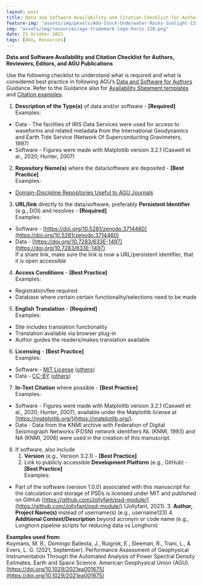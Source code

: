 ```yaml
---
layout: post
title: Data and Software Availability and Citation Checklist for Authors, Reviewers, Editors, and AGU Publications
feature-img: "assets/img/pexels/AGU-Stock-Underwater-Rocks-Sunlight-1314x400.jpg"
img: "assets/img/resources/agu-trademark-logo-horiz-128.png"
date: 21 October 2021
tags: [AGU, Resources]
---
```



**Data and Software Availability and Citation Checklist**
**for Authors, Reviewers, Editors, and AGU Publications**

Use the following checklist to understand what is required and what is considered best practice in following AGU’s [Data and Software for Authors](https://www.agu.org/Publish-with-AGU/Publish/Author-Resources/Data-and-Software-for-Authors) Guidance. Refer to the Guidance also for [Availability Statement templates](https://www.agu.org/Publish-with-AGU/Publish/Author-Resources/Data-and-Software-for-Authors#availability) and [Citation examples](https://www.agu.org/Publish-with-AGU/Publish/Author-Resources/Data-and-Software-for-Authors#citation). 


1. **Description of the Type(s)** of data and/or software - **[Required]**  
Examples:  
* Data - The facilities of IRIS Data Services were used for access to waveforms and related metadata from the International Geodynamics and Earth Tide Service (Network Of Superconducting Gravimeters, 1997)
* Software - Figures were made with Matplotlib version 3.2.1 (Caswell et al., 2020; Hunter, 2007)
2. **Repository Name(s)** where the data/software are deposited - **[Best Practice]**  
Examples:  
* [Domain-Discipline Repositories Useful to AGU Journals](https://data.agu.org/resources/useful-domain-repositories)
3. **URL/link** directly to the data/software, preferably **Persistent Identifier** (e.g., DOI) and resolves - **[Required]**  
    Examples:  
* Software - [https://doi.org/10.5281/zenodo.3714460](https://doi.org/10.5281/zenodo.3714460) 
* Data - [https://doi.org/10.7283/633E-1497](https://doi.org/10.7283/633E-1497)  
    If a share link, make sure the link is now a URL/persistent identifier, that it is open accessible
4. **Access Conditions** - **[Best Practice]**  
    Examples:  
* Registration/fee required
* Database where certain certain functionality/selections need to be made
5. **English Translation** - **[Required]**  
    Examples:  
* Site includes translation functionality
* Translation available via browser plug-in
* Author guides the readers/makes translation available
6. **Licensing** - **[Best Practice]**  
    Examples:  
* Software - [MIT License](https://choosealicense.com/licenses/mit/) ([others](https://choosealicense.com/community/))
* Data - [CC-BY](https://creativecommons.org/licenses/by/4.0/) ([others](https://creativecommons.org/choose/))
7. **In-Text Citation** where possible - **[Best Practice]**  
    Examples:  
* Software - Figures were made with Matplotlib version 3.2.1 (Caswell et al., 2020; Hunter, 2007), available under the Matplotlib license at [https://matplotlib.org/](https://matplotlib.org/).
* Data - Data from the KNMI archive with Federation of Digital Seismograph Networks (FDSN) network identifiers NL (KNMI, 1993) and NA (KNMI, 2006) were used in the creation of this manuscript.
8. If software, also include
    1. **Version** (e.g., Version 3.2.1) - **[Best Practice]**
    2. Link to publicly accessible **Development Platform** (e.g., GitHub) - **[Best Practice]**  
    Examples:  
* Part of the software (version 1.0.0) associated with this manuscript for the calculation and storage of PSDs is licensed under MIT and published on GitHub [https://github.com/Jollyfant/psd-module/](https://github.com/Jollyfant/psd-module/) (Jollyfant, 2021).
    3. **Author, Project Name(s)** instead of username(s) (e.g., username123)
    4. **Additional Context/Description** beyond acronym or code name (e.g., Longhorn pipeline scripts for reducing data vs Longhorn)


**Examples used from:**  
Koymans, M. R., Domingo Ballesta, J., Ruigrok, E., Sleeman, R., Trani, L., & Evers, L. G. (2021, September). Performance Assessment of Geophysical Instrumentation Through the Automated Analysis of Power Spectral Density Estimates. Earth and Space Science. American Geophysical Union (AGU). [https://doi.org/10.1029/2021ea001675](https://doi.org/10.1029/2021ea001675) 
